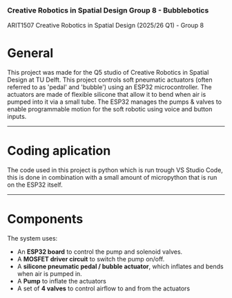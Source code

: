 ### Creative Robotics in Spatial Design   Group 8 - Bubblebotics ###
ARIT1507 Creative Robotics in Spatial Design (2025/26 Q1) - Group 8

# General
This project was made for the Q5 studio of Creative Robotics in Spatial Design at TU Delft.
This project controls soft pneumatic actuators (often referred to as 'pedal' and 'bubble') using an ESP32 microcontroller.
The actuators are made of flexible silicone that allow it to bend when air is pumped into it via a small tube.
The ESP32 manages the pumps & valves to enable programmable motion for the soft robotic using voice and button inputs.

---

# Coding aplication
The code used in this project is python which is run trough VS Studio Code, this is done in combination with a small amount of micropython that is run on the ESP32 itself.

---

# Components
The system uses:
- An **ESP32 board** to control the pump and solenoid valves.
- A **MOSFET driver circuit** to switch the pump on/off.
- A **silicone pneumatic pedal / bubble actuator**, which inflates and bends when air is pumped in.
- A **Pump** to inflate the actuators
- A set of **4 valves** to control airflow to and from the actuators



